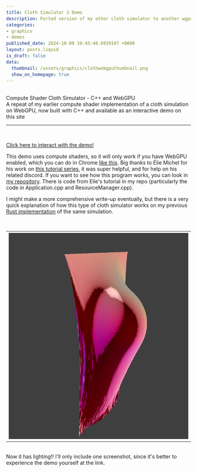 ```yaml
---
title: Cloth Simulator 2 Demo
description: Ported version of my other cloth simulator to another wgpu implementation
categories:
- graphics
- demos
published_date: 2024-10-09 10:45:48.6939197 +0000
layout: posts.liquid
is_draft: false
data:
  thumbnail: /assets/graphics/clothwebgputhumbnail.png
  show_on_homepage: true
---
```

<div class = "blog-post">
<br>
<div class = "title">
Compute Shader Cloth Simulator - C++ and WebGPU
</div>

<div class = "page-summary">
A repeat of my earlier compute shader implementation of a cloth simulation on WebGPU, now built with C++ and available as an interactive demo on this site
</div>
<hr>
<br>

<a href= {{site.base_url}}/demos/cloth_demo/App.html> Click here to interact with the demo! </a>

This demo uses compute shaders, so it will only work if you have WebGPU enabled, which you can do in Chrome <a href="https://developer.chrome.com/docs/web-platform/webgpu/troubleshooting-tips#:~:text=WebGPU%20is%20disabled%20when%20the,webgpu%20flag%20and%20restart%20Chrome.">like this</a>. Big thanks to Élie Michel for his work on <a href = "https://eliemichel.github.io/LearnWebGPU/index.html">this tutorial series</a>, it was super helpful, and for help on his related discord. If you want to see how this program works, you can look in <a href= "https://github.com/blazecus/WebGPU_Cloth">my repository</a>. There is code from Elie's tutorial in my repo (particularly the code in Application.cpp and ResourceManager.cpp).

I might make a more comprehensive write-up eventually, but there is a very quick explanation of how this type of cloth simulator works on my previous <a href = {{site.base_url}}/posts/2024-09-11-clothsim.html>Rust implementation</a> of the same simulation.

<div class = "bg-div">
<br>
<table class = "image-table">
<th><img src="/assets/graphics/webgpucloth.png"></th>
</table>
<br>
Now it has lighting!! I'll only include one screenshot, since it's better to experience the demo yourself at the link.
<br>
<br>
</div>
<br>

</div>